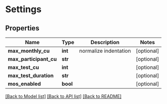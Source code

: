 # Settings

## Properties
Name | Type | Description | Notes
------------ | ------------- | ------------- | -------------
**max_monthly_cu** | **int** | normalize indentation | [optional] 
**max_participant_cu** | **str** |  | [optional] 
**max_test_cu** | **int** |  | [optional] 
**max_test_duration** | **str** |  | [optional] 
**mos_enabled** | **bool** |  | [optional] 

[[Back to Model list]](../README.md#documentation-for-models) [[Back to API list]](../README.md#documentation-for-api-endpoints) [[Back to README]](../README.md)

